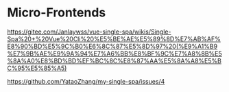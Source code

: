 # Micro-Frontends

https://gitee.com/Janlaywss/vue-single-spa/wikis/Single-Spa%20+%20Vue%20Cli%20%E5%BE%AE%E5%89%8D%E7%AB%AF%E8%90%BD%E5%9C%B0%E6%8C%87%E5%8D%97%20(%E9%A1%B9%E7%9B%AE%E9%9A%94%E7%A6%BB%E8%BF%9C%E7%A8%8B%E5%8A%A0%E8%BD%BD%EF%BC%8C%E8%87%AA%E5%8A%A8%E5%BC%95%E5%85%A5)

https://github.com/YataoZhang/my-single-spa/issues/4
